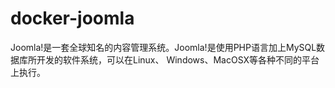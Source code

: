 # docker-joomla
Joomla!是一套全球知名的内容管理系统。Joomla!是使用PHP语言加上MySQL数据库所开发的软件系统，可以在Linux、 Windows、MacOSX等各种不同的平台上执行。
